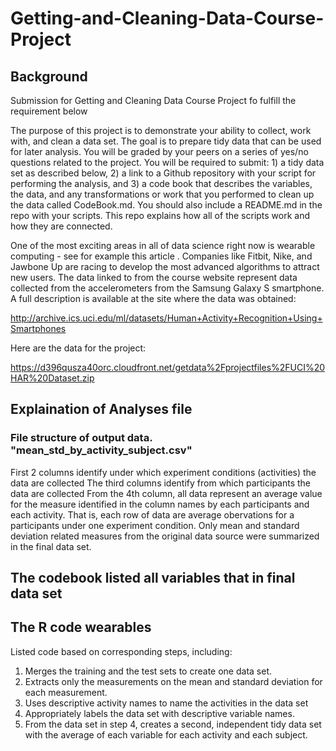 # Getting-and-Cleaning-Data-Course-Project
## Background
Submission for Getting and Cleaning Data Course Project fo fulfill the requirement below

The purpose of this project is to demonstrate your ability to collect, work with, and clean a data set. The goal is to prepare tidy data that can be used for later analysis. You will be graded by your peers on a series of yes/no questions related to the project. You will be required to submit: 1) a tidy data set as described below, 2) a link to a Github repository with your script for performing the analysis, and 3) a code book that describes the variables, the data, and any transformations or work that you performed to clean up the data called CodeBook.md. You should also include a README.md in the repo with your scripts. This repo explains how all of the scripts work and how they are connected.

One of the most exciting areas in all of data science right now is wearable computing - see for example this article . Companies like Fitbit, Nike, and Jawbone Up are racing to develop the most advanced algorithms to attract new users. The data linked to from the course website represent data collected from the accelerometers from the Samsung Galaxy S smartphone. A full description is available at the site where the data was obtained:

http://archive.ics.uci.edu/ml/datasets/Human+Activity+Recognition+Using+Smartphones

Here are the data for the project:

https://d396qusza40orc.cloudfront.net/getdata%2Fprojectfiles%2FUCI%20HAR%20Dataset.zip


## Explaination of Analyses file
### File structure of output data. "mean_std_by_activity_subject.csv"
First 2 columns identify under which experiment conditions (activities) the data are collected
The third columns identify from which participants the data are collected
From the 4th column, all data represent an average value for the measure identified in the column names by each participants and each activity. That is, each row of data are average obervations for a participants under one experiment condition. 
Only mean and standard deviation related measures from the original data source were summarized in the final data set.

## The codebook listed all variables that in final data set
## The R code wearables
Listed code based on corresponding steps, including: 
1. Merges the training and the test sets to create one data set.
2. Extracts only the measurements on the mean and standard deviation for each measurement.
3. Uses descriptive activity names to name the activities in the data set
4. Appropriately labels the data set with descriptive variable names.
5. From the data set in step 4, creates a second, independent tidy data set with the average of each variable for each activity and each subject.



